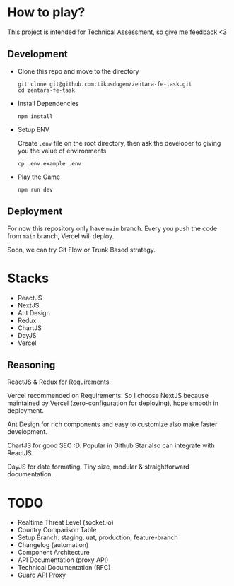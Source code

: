 # How to play?

This project is intended for Technical Assessment, so give me feedback <3

## Development

- Clone this repo and move to the directory
  ```
  git clone git@github.com:tikusdugem/zentara-fe-task.git
  cd zentara-fe-task
  ```
- Install Dependencies
  ```
  npm install
  ```
- Setup ENV

  Create `.env` file on the root directory, then ask the developer to giving you the value of environments

  ```
  cp .env.example .env
  ```

- Play the Game
  ```
  npm run dev
  ```

## Deployment

For now this repository only have `main` branch. Every you push the code from `main` branch, Vercel will deploy.

Soon, we can try Git Flow or Trunk Based strategy.

# Stacks

- ReactJS
- NextJS
- Ant Design
- Redux
- ChartJS
- DayJS
- Vercel

## Reasoning

ReactJS & Redux for Requirements.

Vercel recommended on Requirements. So I choose NextJS because maintained by Vercel (zero-configuration for deploying), hope smooth in deployment.

Ant Design for rich components and easy to customize also make faster development.

ChartJS for good SEO :D. Popular in Github Star also can integrate with ReactJS.

DayJS for date formating. Tiny size, modular & straightforward documentation.

# TODO

- Realtime Threat Level (socket.io)
- Country Comparison Table
- Setup Branch: staging, uat, production, feature-branch
- Changelog (automation)
- Component Architecture
- API Documentation (proxy API)
- Technical Documentation (RFC)
- Guard API Proxy
